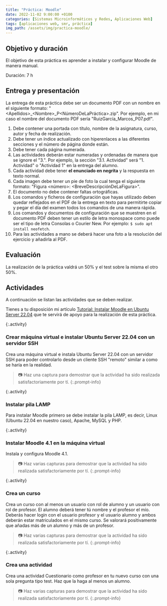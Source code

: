 ```yaml
---
title: "Práctica: Moodle"
date: 2022-11-02 9:00:00 +0100
categories: [Sistemas Microinformáticos y Redes, Aplicaciones Web]
tags: [aplicaciones web, smr, práctica]
img_path: /assets/img/practica-moodle/
---
```


## Objetivo y duración

El objetivo de esta práctica es aprender a instalar y configurar Moodle de manera manual.

Duración: 7 h

## Entrega y presentación

La entrega de esta práctica debe ser un documento PDF con un nombre en el siguiente formato: "\<Apellidos\>_\<Nombre\>_P\<NúmeroDeLaPráctica\>.zip". Por ejemplo, en mi caso el nombre del documento PDF sería "RuizGarcía_Marcos_P07.pdf".

1. Debe contener una portada con título, nombre de la asignatura, curso, autor y fecha de realización.
2. Debe tener un índice actualizado con hiperenlaces a las diferentes secciones y el número de página donde están.
3. Debe tener cada página numerada.
4. Las actividades deberán estar numeradas y ordenadas de manera que se ignore el "3.". Por ejemplo, la sección "3.1. Actividad" será "1. Actividad" o "Actividad 1" en la entrega del alumno.
5. Cada actividad debe tener **el enunciado en negrita** y la respuesta en texto normal.
6. Cada imagen debe tener un pie de foto la cual tenga el siguiente formato: "Figura \<número\>: \<BreveDescripciónDeLaFigura\>".
7. El documento no debe contener faltas ortográficas.
8. Los comandos y ficheros de configuración que hayas utilizado deben quedar reflejados en el PDF de la entrega en texto para permitirte copiar y pegar el día del examen todos los comandos de una manera rápida.
9. Los comandos y documentos de configuración que se muestren en el documento PDF deben tener un estilo de letra monospace como puede ser el tipo de letra Consolas o Courier New. Por ejemplo: `$ sudo apt install neofetch`.
10. Para las actividades a mano se deberá hacer una foto a la resolución del ejercicio y añadirla al PDF.

## Evaluación

La realización de la práctica valdrá un 50% y el test sobre la misma el otro 50%.

## Actividades

A continuación se listan las actividades que se deben realizar.

Tienes a tu disposición mi artículo [Tutorial: Instalar Moodle en Ubuntu Server 22.04](/posts/tutorial-moodle/) que te servirá de apoyo para la realización de esta práctica.

{:.activity}
### Crear máquina virtual e instalar Ubuntu Server 22.04 con un servidor SSH

Crea una máquina virtual e instala Ubuntu Server 22.04 con un servidor SSH para poder controlarlo desde un cliente SSH "remoto" similar a como se haría en la realidad.

> 📷 Haz una captura para demostrar que la actividad ha sido realizada satisfactoriamente por tí.
{:.prompt-info}

{:.activity}
### Instalar pila LAMP

Para instalar Moodle primero se debe instalar la pila LAMP, es decir, Linux (Ubuntu 22.04 en nuestro caso), Apache, MySQL y PHP.

{:.activity}
### Instalar Moodle 4.1 en la máquina virtual

Instala y configura Moodle 4.1.

> 📷 Haz varias capturas para demostrar que la actividad ha sido realizada satisfactoriamente por tí.
{:.prompt-info}

{:.activity}
### Crea un curso

Crea un curso con al menos un usuario con rol de alumno y un usuario con rol de profesor. El alumno deberá tener tú nombre y el profesor el mío. Deberás hacer login con el usuario profesor y el usuario alumno y ambos deberán estar matriculados en el mismo curso. Se valorará positivamente que añadas más de un alumno y más de un profesor.

> 📷 Haz varias capturas para demostrar que la actividad ha sido realizada satisfactoriamente por tí.
{:.prompt-info}

{:.activity}
### Crea una actividad

Crea una actividad Cuestionario como profesor en tu nuevo curso con una sola pregunta tipo test. Haz que la haga al menos un alumno.

> 📷 Haz varias capturas para demostrar que la actividad ha sido realizada satisfactoriamente por tí.
{:.prompt-info}
